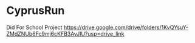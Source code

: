 # CyprusRun
Did For School Project
https://drive.google.com/drive/folders/1KvQYsuY-ZMdZNUb6Fc9mj6cKFB3AyJIU?usp=drive_link

